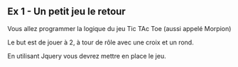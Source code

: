 ## Ex 1 - Un petit jeu le retour

Vous allez programmer la logique du jeu Tic TAc Toe (aussi appelé Morpion)

Le but est de jouer à 2, à tour de rôle avec une croix et un rond.

En utilisant Jquery vous devrez mettre en place le jeu.



